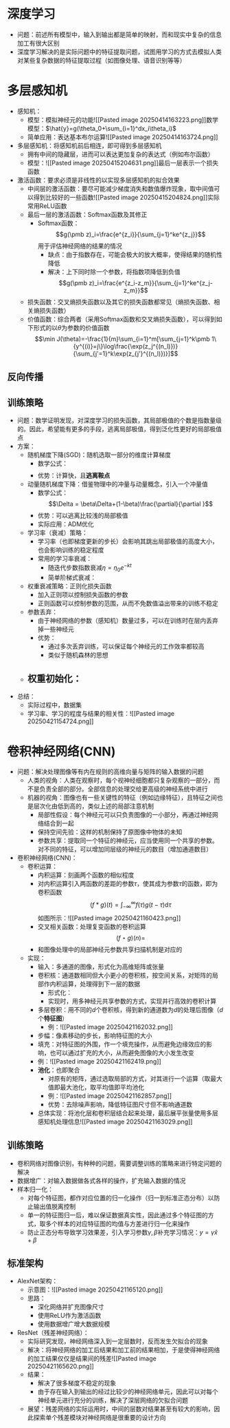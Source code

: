 # 深度学习
- 问题：前述所有模型中，输入到输出都是简单的映射，而和现实中复杂的信息加工有很大区别
- 深度学习解决的是实际问题中的特征提取问题，试图用学习的方式去模拟人类对某些复杂数据的特征提取过程（如图像处理、语音识别等等）
# 多层感知机
- 感知机：
	- 模型：模拟神经元的功能![[Pasted image 20250414163223.png]]数学模型：$\hat{y}=g(\theta_0+\sum_{i=1}^dx_i\theta_i)$
	- 简单应用：表达基本布尔运算![[Pasted image 20250414163724.png]]
- 多层感知机：将感知机前后相连，即可得到多层感知机
	- 拥有中间的隐藏层，进而可以表达更加复杂的表达式（例如布尔函数）
	- 模型：![[Pasted image 20250415204631.png]]最后一层表示一个损失函数
- 激活函数：要求必须是非线性的以实现多层感知机的拟合效果
	- 中间层的激活函数：要尽可能减少梯度消失和数值爆炸现象，取中间值可以得到比较好的一些函数![[Pasted image 20250415204824.png]]实际常用ReLU函数
	- 最后一层的激活函数：Softmax函数及其修正
		- Softmax函数：$$g(\pmb z)_i=\frac{e^{z_i}}{\sum_{j=1}^ke^{z_j}}$$用于评估神经网络的结果的情况
			- 缺点：由于指数存在，可能会极大的放大概率，使得结果的随机性降低
			- 解决：上下同时除一个参数，将指数项降低到负值$$g(\pmb z)_i=\frac{e^{z_i-z_m}}{\sum_{j=1}^ke^{z_j-z_m}}$$
	- 损失函数：交叉熵损失函数以及其它的损失函数都常见（熵损失函数、相关熵损失函数）
	- 价值函数：综合两者（采用Softmax函数和交叉熵损失函数），可以得到如下形式的以$\theta$为参数的价值函数$$\min J(\theta)=-\frac{1}{m}\sum_{i=1}^m[\sum_{j=1}^k\pmb 1\{y^{(i)}=j\}\log\frac{\exp(z_j^{(n_l)})}{\sum_{j'=1}^k\exp(z_{j'}^{(n_l)})}]$$
## 反向传播


## 训练策略
- 问题：数学证明发现，对深度学习的损失函数，其局部极值的个数是指数量级的。因此，希望能有更多的手段，逃离局部极值，得到泛化性更好的局部极值点
- 方案：
	- 随机梯度下降(SGD)：随机选取一部分的维度计算梯度
		- 数学公式：$$$$
		- 优势：计算快，且**逃离鞍点**
	- 动量随机梯度下降：借鉴物理中的冲量与动量概念，引入一个冲量值
		- 数学公式：$$\Delta = \beta\Delta+(1-\beta)\frac{\partial}{\partial }$$
		- 优势：可以逃离比较浅的局部极值
		- 实际应用：ADM优化
	- 学习率（衰减）策略：
		- 学习率（也即梯度更新的步长）会影响其跳出局部极值的高度大小，也会影响训练的稳定程度
		- 常用的学习率衰减：
			- 随迭代步数指数衰减$\eta=\eta_0 e^{-kt}$
			- 简单阶梯式衰减：
	- 权重衰减策略：正则化损失函数
		- 加入正则项以控制损失函数的参数
		- 正则函数可以控制参数的范围，从而不免数值溢出带来的训练不稳定
	- 参数丢弃：
		- 由于神经网络的参数（感知机）数量过多，可以在训练时在层内丢弃掉一些神经元
		- 优势：
			- 通过多次丢弃训练，可以保证每个神经元的工作效率都较高
			- 类似于随机森林的思想
	- 权重初始化：
		- 
- 总结：
	- 实际过程中，数据集
	- 学习率、学习的程度与结果的相关性：![[Pasted image 20250421154724.png]]
# 卷积神经网络(CNN)
- 问题：解决处理图像等有内在规则的高维向量与矩阵的输入数据的问题
	- 人类的视角：人类在观察时，每个视神经细胞都只复杂观察的一部分，而不是负责全部的部分。全部信息的处理交给更高级的神经系统中进行
	- 机器的视角：图像也有一些关键性的特征（例如边缘特征），且特征之间也是层次化由低到高的，类似上述的局部注意机制
		- 局部性假设：每个神经元可以只负责图像的一小部分，再通过神经网络结合到一起
		- 保持空间先验：这样的机制保持了原图像中物体的未知
		- 参数共享：提取同一个特征的神经元，应当使用同一个共享的参数。对不同的特征，可以增加同层级的神经元的数目（增加通道数目）
- 卷积神经网络(CNN)：
	- 卷积运算：
		- 内积运算：刻画两个函数的相似程度
		- 对内积运算引入两函数的差距的参数$\tau$，使其成为参数$\tau$的函数，即为卷积函数$$(f\ast g)(t)=\int_{-\infty}^\infty f(\tau)g(t-\tau)\mathrm d\tau$$如图所示：![[Pasted image 20250421160423.png]]
		- 交叉相关函数：处理复变函数的卷积运算$$(f\star g)(n)=$$
		- 和图像处理中的局部神经元参数共享扫描机制是对应的
	- 实现：
		- 输入：多通道的图像，形式化为高维矩阵或张量
		- 卷积核：通道数相同但大小更小的卷积核，按空间关系，对矩阵的局部作内积运算，处理得到下一层的数据
			- 形式化：
			- 实现时，用多神经元共享参数的方式，实现并行高效的卷积计算
		- 多层卷积：用不同的$d$个卷积核，得到新的通道数为$d$的处理后图像（$d$个**特征图**）
			- 例：![[Pasted image 20250421162032.png]]
		- 步幅：像素移动的步长，影响特征图的大小
		- 填充：对特征图的外围，作一个填充操作，从而避免边缘效应的影响，也可以通过扩充的大小，从而避免图像的大小发生改变
		- 例：![[Pasted image 20250421162419.png]]
		- **池化**：也即聚合
			- 对原有的矩阵，通过选取局部的方式，对其进行一个运算（取最大值即最大池化，取平均值即平均池化
			- 例：![[Pasted image 20250421162857.png]]
			- 优势：去除噪声影响，降低特征图尺寸但不影响通道数
		- 总体实现：将池化层和卷积层结合起来处理，最后展平张量使用多层感知机处理信息![[Pasted image 20250421163029.png]]
## 训练策略
- 卷积网络对图像识别，有种种的问题，需要调整训练的策略来进行特定问题的解决
- 数据增广：对输入数据做各式各样的操作，扩充输入数据的情况
- 样本归一化：
	- 对每个特征图，都作对应位置的归一化操作（归一到标准正态分布）以防止输出值脱离控制
	- 单一的特征图归一后，难以保证数据真实性，因此通过多个特征图的方式，取多个样本的对应特征图的均值与方差进行归一化来操作
	- 防止正态分布导致学习效果差，引入学习参数$\gamma,\beta$补充学习情况：$y=\gamma \hat{x}+\beta$
## 标准架构
- AlexNet架构：
	- 示意图：![[Pasted image 20250421165120.png]]
	- 思路：
		- 深化网络并扩充图像尺寸
		- 使用ReLU作为激活函数
		- 使用数据增广增大数据规模
- ResNet（残差神经网络）：
	- 实际研究发现，神经网络深入到一定层数时，反而发生欠拟合的现象
	- 解决：将神经网络的加工后结果和加工前的结果相加，于是使得神经网络的加工结果仅仅是结果间的残差![[Pasted image 20250421165620.png]]
	- 结果：
		- 解决了很多梯度不稳定的现象
		- 由于存在输入到输出的经过比较少的神经网络单元，因此可以对每个神经单元进行充分的训练，解决了深层网络的欠拟合问题
	- 展望：残差网络的实际运用时，中间的层数对结果甚至有较大的影响，因此探索单个残差模块对神经网络是很重要的设计方向

